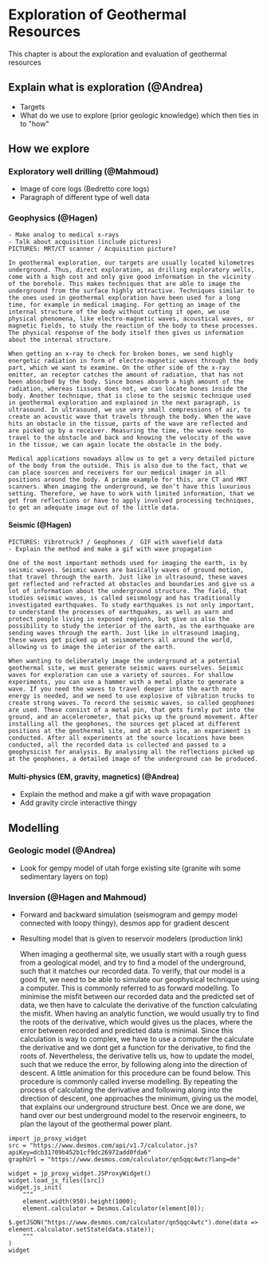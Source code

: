 # Exploration of Geothermal Resources

This chapter is about the exploration and evaluation of geothermal resources

 ## Explain what is exploration (@Andrea)
 - Targets 
 - What do we use to explore (prior geologic knowledge) 
 which then ties in to "how"
 
 ## How we explore
 ### Exploratory well drilling (@Mahmoud)
- Image of core logs (Bedretto core logs)
- Paragraph of different type of well data 
 ### Geophysics (@Hagen)
    - Make analog to medical x-rays
    - Talk about acquisition (include pictures)
    PICTURES: MRT/CT scanner / Acquisition picture?

    In geothermal exploration, our targets are usually located kilometres underground. Thus, direct exploration, as drilling exploratory wells, come with a high cost and only give good information in the vicinity of the borehole. This makes techniques that are able to image the underground from the surface highly attractive. Techniques similar to the ones used in geothermal exploration have been used for a long time, for example in medical imaging. For getting an image of the internal structure of the body without cutting it open, we use physical phenomena, like electro-magnetic waves, acoustical waves, or magnetic fields, to study the reaction of the body to these processes. The physical response of the body itself then gives us information about the internal structure.

    When getting an x-ray to check for broken bones, we send highly energetic radiation in form of electro-magnetic waves through the body part, which we want to examine. On the other side of the x-ray emitter, an receptor catches the amount of radiation, that has not been absorbed by the body. Since bones absorb a high amount of the radiation, whereas tissues does not, we can locate bones inside the body. Another technique, that is close to the seismic technique used in geothermal exploration and explained in the next paragraph, is ultrasound. In ultrasound, we use very small compressions of air, to create an acoustic wave that travels through the body. When the wave hits an obstacle in the tissue, parts of the wave are reflected and are picked up by a receiver. Measuring the time, the wave needs to travel to the obstacle and back and knowing the velocity of the wave in the tissue, we can again locate the obstacle in the body.

    Medical applications nowadays allow us to get a very detailed picture of the body from the outside. This is also due to the fact, that we can place sources and receivers for our medical imager in all positions around the body. A prime example for this, are CT and MRT scanners. When imaging the underground, we don’t have this luxurious setting. Therefore, we have to work with limited information, that we get from reflections or have to apply involved processing techniques, to get an adequate image out of the little data.


 #### Seismic (@Hagen)
    PICTURES: Vibrotruck? / Geophones /  GIF with wavefield data
    - Explain the method and make a gif with wave propagation 

    One of the most important methods used for imaging the earth, is by seismic waves. Seismic waves are basically waves of ground motion, that travel through the earth. Just like in ultrasound, these waves get reflected and refracted at obstacles and boundaries and give us a lot of information about the underground structure. The field, that studies seismic waves, is called seismology and has traditionally investigated earthquakes. To study earthquakes is not only important, to understand the processes of earthquakes, as well as warn and protect people living in exposed regions, but give us also the possibility to study the interior of the earth, as the earthquake are sending waves through the earth. Just like in ultrasound imaging, these waves get picked up at seismometers all around the world, allowing us to image the interior of the earth.

    When wanting to deliberately image the underground at a potential geothermal site, we must generate seismic waves ourselves. Seismic waves for exploration can use a variety of sources. For shallow experiments, you can use a hammer with a metal plate to generate a wave. If you need the waves to travel deeper into the earth more energy is needed, and we need to use explosive of vibration trucks to create strong waves. To record the seismic waves, so called geophones are used. These consist of a metal pin, that gets firmly put into the ground, and an accelerometer, that picks up the ground movement. After installing all the geophones, the sources get placed at different positions at the geothermal site, and at each site, an experiment is conducted. After all experiments at the source locations have been conducted, all the recorded data is collected and passed to a geophysicist for analysis. By analysing all the reflections picked up at the geophones, a detailed image of the underground can be produced.

 #### Multi-physics (EM, gravity, magnetics) (@Andrea)
 - Explain the method and make a gif with wave propagation 
 - Add gravity circle interactive thingy
 
## Modelling
 ### Geologic model (@Andrea)
 - Look for gempy model of utah forge existing site (granite wih some sedimentary layers on top)
 ### Inversion (@Hagen and Mahmoud)
- Forward and backward simulation (seismogram and gempy model connected with loopy thingy), desmos app for gradient descent
- Resulting model that is given to reservoir modelers (production link)

    When imaging a geothermal site, we usually start with a rough guess from a geological model, and try to find a model of the underground, such that it matches our recorded data. To verify, that our model is a good fit, we need to be able to simulate our geophysical technique using a computer. This is commonly referred to as forward modelling. To minimise the misfit between our recorded data and the predicted set of data, we then have to calculate the derivative of the function calculating the misfit. When having an analytic function, we would usually try to find the roots of the derivative, which would gives us the places, where the error between recorded and predicted data is minimal. Since this calculation is way to complex, we have to use a computer the calculate the derivative and we dont get a function for the derivative, to find the roots of. Nevertheless, the derivative tells us, how to update the model, such that we reduce the error, by following along into the direction of descent. A little animation for this procedure can be found below. This procedure is commonly called inverse modelling. By repeating the process of calculating the derivative and following along into the direction of descent, one approaches the minimum, giving us the model, that explains our underground structure best. Once we are done, we hand over our best underground model to the reservoir engineers, to plan the layout of the geothermal power plant.

```{code-cell}
import jp_proxy_widget
src = "https://www.desmos.com/api/v1.7/calculator.js?apiKey=dcb31709b452b1cf9dc26972add0fda6"
graphUrl = "https://www.desmos.com/calculator/qn5qqc4wtc?lang=de"

widget = jp_proxy_widget.JSProxyWidget()
widget.load_js_files([src])
widget.js_init(
    """
    element.width(950).height(1000);
    element.calculator = Desmos.Calculator(element[0]);
    $.getJSON("https://www.desmos.com/calculator/qn5qqc4wtc").done(data => element.calculator.setState(data.state));
    """
)
widget

```
